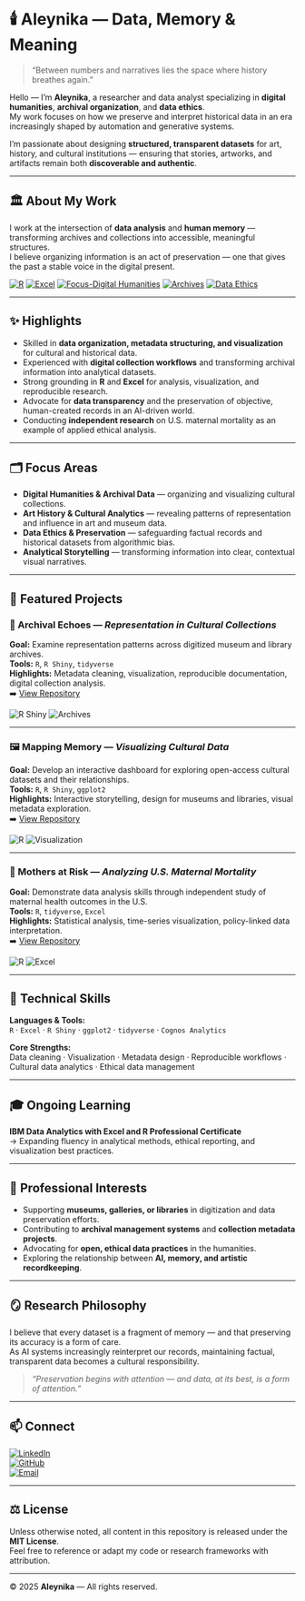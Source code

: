 # 🕯️ Aleynika — Data, Memory & Meaning  

> “Between numbers and narratives lies the space where history breathes again.”  

Hello — I’m **Aleynika**, a researcher and data analyst specializing in **digital humanities**, **archival organization**, and **data ethics**.  
My work focuses on how we preserve and interpret historical data in an era increasingly shaped by automation and generative systems.  

I’m passionate about designing **structured, transparent datasets** for art, history, and cultural institutions — ensuring that stories, artworks, and artifacts remain both **discoverable and authentic**.  

---

## 🏛️ About My Work  

I work at the intersection of **data analysis** and **human memory** — transforming archives and collections into accessible, meaningful structures.  
I believe organizing information is an act of preservation — one that gives the past a stable voice in the digital present.  

[![R](https://img.shields.io/badge/Code-R-blue?logo=r)](https://www.r-project.org/)
[![Excel](https://img.shields.io/badge/Tool-Excel-green?logo=microsoft-excel)](https://www.microsoft.com/en-us/microsoft-365/excel)
[![Focus-Digital Humanities](https://img.shields.io/badge/Field-Digital%20Humanities-lightgrey)](#)
[![Archives](https://img.shields.io/badge/Interest-Archives%20%26%20Museums-brown)](#)
[![Data Ethics](https://img.shields.io/badge/Focus-Data%20Ethics-yellow)](#)

---

## ✨ Highlights  
- Skilled in **data organization, metadata structuring, and visualization** for cultural and historical data.  
- Experienced with **digital collection workflows** and transforming archival information into analytical datasets.  
- Strong grounding in **R** and **Excel** for analysis, visualization, and reproducible research.  
- Advocate for **data transparency** and the preservation of objective, human-created records in an AI-driven world.  
- Conducting **independent research** on U.S. maternal mortality as an example of applied ethical analysis.  

---

## 🗂️ Focus Areas  
- **Digital Humanities & Archival Data** — organizing and visualizing cultural collections.  
- **Art History & Cultural Analytics** — revealing patterns of representation and influence in art and museum data.  
- **Data Ethics & Preservation** — safeguarding factual records and historical datasets from algorithmic bias.  
- **Analytical Storytelling** — transforming information into clear, contextual visual narratives.  

---

## 📁 Featured Projects  

### 🏺 Archival Echoes — *Representation in Cultural Collections*  
**Goal:** Examine representation patterns across digitized museum and library archives.  
**Tools:** `R`, `R Shiny`, `tidyverse`  
**Highlights:** Metadata cleaning, visualization, reproducible documentation, digital collection analysis.  
➡️ [View Repository](#)  

![R Shiny](https://img.shields.io/badge/R%20Shiny-Interactive%20Dashboards-blue)
![Archives](https://img.shields.io/badge/Data-Archives%20%26%20Museums-brown)

---

### 🖼️ Mapping Memory — *Visualizing Cultural Data*  
**Goal:** Develop an interactive dashboard for exploring open-access cultural datasets and their relationships.  
**Tools:** `R`, `R Shiny`, `ggplot2`  
**Highlights:** Interactive storytelling, design for museums and libraries, visual metadata exploration.  
➡️ [View Repository](#)  

![R](https://img.shields.io/badge/R-Shiny%20App-blue?logo=r)
![Visualization](https://img.shields.io/badge/Data%20Visualization-ggplot2-orange)

---

### 🌿 Mothers at Risk — *Analyzing U.S. Maternal Mortality*  
**Goal:** Demonstrate data analysis skills through independent study of maternal health outcomes in the U.S.  
**Tools:** `R`, `tidyverse`, `Excel`  
**Highlights:** Statistical analysis, time-series visualization, policy-linked data interpretation.  
➡️ [View Repository](#)  

![R](https://img.shields.io/badge/R-Data%20Analysis-blue?logo=r)
![Excel](https://img.shields.io/badge/Excel-Visualization-green?logo=microsoft-excel)

---

## 🧰 Technical Skills  
**Languages & Tools:**  
`R` · `Excel` · `R Shiny` · `ggplot2` · `tidyverse` · `Cognos Analytics`  

**Core Strengths:**  
Data cleaning · Visualization · Metadata design · Reproducible workflows · Cultural data analytics · Ethical data management  

---

## 🎓 Ongoing Learning  
**IBM Data Analytics with Excel and R Professional Certificate**  
→ Expanding fluency in analytical methods, ethical reporting, and visualization best practices.  

---

## 🎯 Professional Interests  
- Supporting **museums, galleries, or libraries** in digitization and data preservation efforts.  
- Contributing to **archival management systems** and **collection metadata projects**.  
- Advocating for **open, ethical data practices** in the humanities.  
- Exploring the relationship between **AI, memory, and artistic recordkeeping**.  

---

## 🪞 Research Philosophy  
I believe that every dataset is a fragment of memory — and that preserving its accuracy is a form of care.  
As AI systems increasingly reinterpret our records, maintaining factual, transparent data becomes a cultural responsibility.  

> *“Preservation begins with attention — and data, at its best, is a form of attention.”*  

---

## 📫 Connect  
[![LinkedIn](https://img.shields.io/badge/LinkedIn-Connect-blue?logo=linkedin)](Your_LinkedIn_URL)  
[![GitHub](https://img.shields.io/badge/GitHub-aleynika-black?logo=github)](https://github.com/aleynika)  
[![Email](https://img.shields.io/badge/Email-Contact%20Me-green)](mailto:YourEmail@example.com)  

---

## ⚖️ License  
Unless otherwise noted, all content in this repository is released under the **MIT License**.  
Feel free to reference or adapt my code or research frameworks with attribution.  

---

© 2025 **Aleynika** — All rights reserved.
